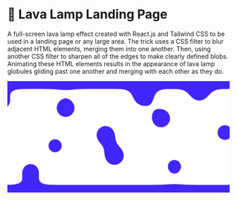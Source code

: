 # 🌋 Lava Lamp Landing Page

A full-screen lava lamp effect created with React.js and Tailwind CSS to be
used in a landing page or any large area. The trick uses a CSS filter to blur
adjacent HTML elements, merging them into one another. Then, using another CSS
filter to sharpen all of the edges to make clearly defined blobs. Animating
these HTML elements results in the appearance of lava lamp globules gliding
past one another and merging with each other as they do.

![Lava lamp preview](./preview.png)
